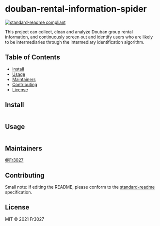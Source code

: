# douban-rental-information-spider

[![standard-readme compliant](https://img.shields.io/badge/standard--readme-OK-green.svg?style=flat-square)](https://github.com/RichardLitt/standard-readme)

This project can collect, clean and analyze Douban group rental information, and continuously screen out and identify users who are likely to be intermediaries through the intermediary identification algorithm.

## Table of Contents

- [Install](#install)
- [Usage](#usage)
- [Maintainers](#maintainers)
- [Contributing](#contributing)
- [License](#license)

## Install

```
```

## Usage

```
```

## Maintainers

[@Fr3027](https://github.com/Fr3027)

## Contributing



Small note: If editing the README, please conform to the [standard-readme](https://github.com/RichardLitt/standard-readme) specification.

## License

MIT © 2021 Fr3027
